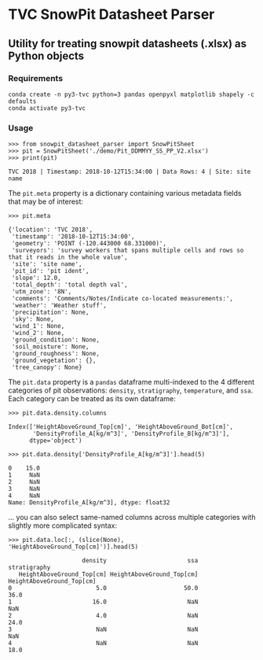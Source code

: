 # TVC SnowPit Datasheet Parser
## Utility for treating snowpit datasheets (.xlsx) as Python objects


### Requirements
```
conda create -n py3-tvc python=3 pandas openpyxl matplotlib shapely -c defaults
conda activate py3-tvc
```

### Usage
```
>>> from snowpit_datasheet_parser import SnowPitSheet
>>> pit = SnowPitSheet('./demo/Pit_DDMMYY_SS_PP_V2.xlsx')
>>> print(pit)
```
```
TVC 2018 | Timestamp: 2018-10-12T15:34:00 | Data Rows: 4 | Site: site name 
```
The `pit.meta` property is a dictionary containing various metadata fields that may be of interest:
```
>>> pit.meta
```
```        
{'location': 'TVC 2018',
 'timestamp': '2018-10-12T15:34:00',
 'geometry': 'POINT (-120.443000 68.331000)',
 'surveyors': 'survey workers that spans multiple cells and rows so that it reads in the whole value',
 'site': 'site name',
 'pit_id': 'pit ident',
 'slope': 12.0,
 'total_depth': 'total depth val',
 'utm_zone': '8N',
 'comments': 'Comments/Notes/Indicate co-located measurements:',
 'weather': 'Weather stuff',
 'precipitation': None,
 'sky': None,
 'wind_1': None,
 'wind_2': None,
 'ground_condition': None,
 'soil_moisture': None,
 'ground_roughness': None,
 'ground_vegetation': {},
 'tree_canopy': None}
```
The `pit.data` property is a `pandas` dataframe multi-indexed to the 4 different categories of pit observations: `density`, `stratigraphy`, `temperature`, and `ssa`. Each category can be treated as its own dataframe:
```
>>> pit.data.density.columns
```
```
Index(['HeightAboveGround_Top[cm]', 'HeightAboveGround_Bot[cm]',
       'DensityProfile_A[kg/m^3]', 'DensityProfile_B[kg/m^3]'],
      dtype='object')
```
```      
>>> pit.data.density['DensityProfile_A[kg/m^3]'].head(5)
```
```
0    15.0
1     NaN
2     NaN
3     NaN
4     NaN
Name: DensityProfile_A[kg/m^3], dtype: float32
```
... you can also select same-named columns across multiple categories with slightly more complicated syntax:
```
>>> pit.data.loc[:, (slice(None), 'HeightAboveGround_Top[cm]')].head(5)
```
```
                     density                       ssa              stratigraphy
   HeightAboveGround_Top[cm] HeightAboveGround_Top[cm] HeightAboveGround_Top[cm]
0                        5.0                      50.0                      36.0
1                       16.0                       NaN                       NaN
2                        4.0                       NaN                      24.0
3                        NaN                       NaN                       NaN
4                        NaN                       NaN                      18.0
```
